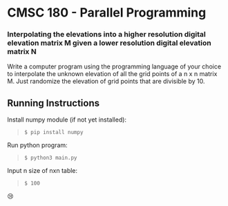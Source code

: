 # CMSC 180 - Parallel Programming

### Interpolating the elevations into a higher resolution digital elevation matrix M given a lower resolution digital elevation matrix N

Write a computer program using the programming language of your choice to interpolate the unknown elevation of all the grid points of a n x n matrix M. Just randomize the elevation of grid points that are divisible by 10.

## Running Instructions

Install numpy module (if not yet installed):
> ` $ pip install numpy `

Run python program:
> ` $ python3 main.py `

Input n size of nxn table:
> ` $ 100 `

:cry:
